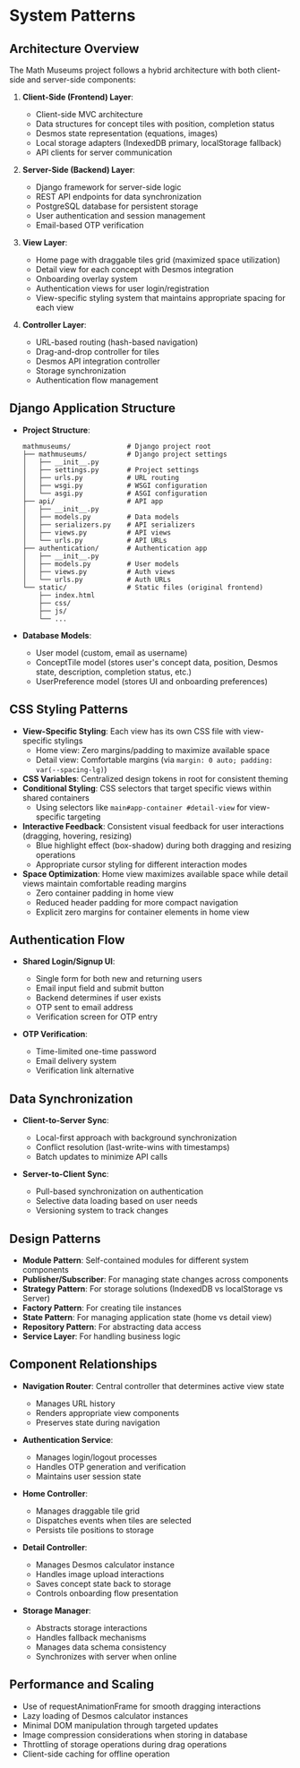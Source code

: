 # System Patterns

## Architecture Overview

The Math Museums project follows a hybrid architecture with both client-side and server-side components:

1. **Client-Side (Frontend) Layer**: 
   - Client-side MVC architecture
   - Data structures for concept tiles with position, completion status
   - Desmos state representation (equations, images)
   - Local storage adapters (IndexedDB primary, localStorage fallback)
   - API clients for server communication

2. **Server-Side (Backend) Layer**:
   - Django framework for server-side logic
   - REST API endpoints for data synchronization
   - PostgreSQL database for persistent storage
   - User authentication and session management
   - Email-based OTP verification

3. **View Layer**:
   - Home page with draggable tiles grid (maximized space utilization)
   - Detail view for each concept with Desmos integration
   - Onboarding overlay system
   - Authentication views for user login/registration
   - View-specific styling system that maintains appropriate spacing for each view

4. **Controller Layer**:
   - URL-based routing (hash-based navigation)
   - Drag-and-drop controller for tiles
   - Desmos API integration controller
   - Storage synchronization
   - Authentication flow management

## Django Application Structure

- **Project Structure**:
  ```
  mathmuseums/              # Django project root
  ├── mathmuseums/          # Django project settings
  │   ├── __init__.py
  │   ├── settings.py       # Project settings
  │   ├── urls.py           # URL routing
  │   ├── wsgi.py           # WSGI configuration
  │   └── asgi.py           # ASGI configuration
  ├── api/                  # API app
  │   ├── __init__.py
  │   ├── models.py         # Data models
  │   ├── serializers.py    # API serializers
  │   ├── views.py          # API views
  │   └── urls.py           # API URLs
  ├── authentication/       # Authentication app
  │   ├── __init__.py
  │   ├── models.py         # User models
  │   ├── views.py          # Auth views
  │   └── urls.py           # Auth URLs
  └── static/               # Static files (original frontend)
      ├── index.html
      ├── css/
      ├── js/
      └── ...
  ```

- **Database Models**:
  - User model (custom, email as username)
  - ConceptTile model (stores user's concept data, position, Desmos state, description, completion status, etc.)
  - UserPreference model (stores UI and onboarding preferences)

## CSS Styling Patterns

- **View-Specific Styling**: Each view has its own CSS file with view-specific stylings
  - Home view: Zero margins/padding to maximize available space
  - Detail view: Comfortable margins (via `margin: 0 auto; padding: var(--spacing-lg)`)
- **CSS Variables**: Centralized design tokens in root for consistent theming
- **Conditional Styling**: CSS selectors that target specific views within shared containers
  - Using selectors like `main#app-container #detail-view` for view-specific targeting
- **Interactive Feedback**: Consistent visual feedback for user interactions (dragging, hovering, resizing)
  - Blue highlight effect (box-shadow) during both dragging and resizing operations
  - Appropriate cursor styling for different interaction modes
- **Space Optimization**: Home view maximizes available space while detail views maintain comfortable reading margins
  - Zero container padding in home view
  - Reduced header padding for more compact navigation
  - Explicit zero margins for container elements in home view

## Authentication Flow

- **Shared Login/Signup UI**:
  - Single form for both new and returning users
  - Email input field and submit button
  - Backend determines if user exists
  - OTP sent to email address
  - Verification screen for OTP entry

- **OTP Verification**:
  - Time-limited one-time password
  - Email delivery system
  - Verification link alternative

## Data Synchronization

- **Client-to-Server Sync**:
  - Local-first approach with background synchronization
  - Conflict resolution (last-write-wins with timestamps)
  - Batch updates to minimize API calls

- **Server-to-Client Sync**:
  - Pull-based synchronization on authentication
  - Selective data loading based on user needs
  - Versioning system to track changes

## Design Patterns

- **Module Pattern**: Self-contained modules for different system components
- **Publisher/Subscriber**: For managing state changes across components
- **Strategy Pattern**: For storage solutions (IndexedDB vs localStorage vs Server)
- **Factory Pattern**: For creating tile instances
- **State Pattern**: For managing application state (home vs detail view)
- **Repository Pattern**: For abstracting data access
- **Service Layer**: For handling business logic

## Component Relationships

- **Navigation Router**: Central controller that determines active view state
  - Manages URL history
  - Renders appropriate view components
  - Preserves state during navigation

- **Authentication Service**:
  - Manages login/logout processes
  - Handles OTP generation and verification
  - Maintains user session state

- **Home Controller**: 
  - Manages draggable tile grid
  - Dispatches events when tiles are selected
  - Persists tile positions to storage

- **Detail Controller**:
  - Manages Desmos calculator instance
  - Handles image upload interactions
  - Saves concept state back to storage
  - Controls onboarding flow presentation

- **Storage Manager**:
  - Abstracts storage interactions
  - Handles fallback mechanisms
  - Manages data schema consistency
  - Synchronizes with server when online

## Performance and Scaling

- Use of requestAnimationFrame for smooth dragging interactions
- Lazy loading of Desmos calculator instances
- Minimal DOM manipulation through targeted updates
- Image compression considerations when storing in database
- Throttling of storage operations during drag operations
- Client-side caching for offline operation
